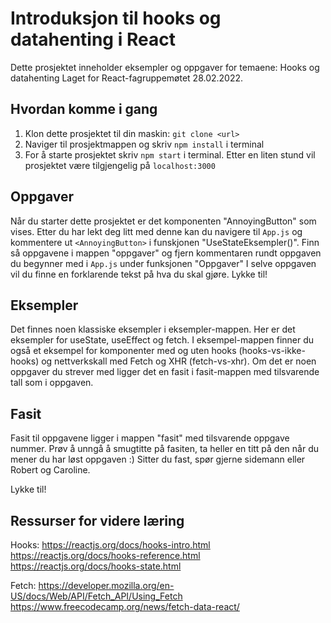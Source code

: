 # Introduksjon til hooks og datahenting i React

Dette prosjektet inneholder eksempler og oppgaver for temaene: Hooks og datahenting
Laget for React-fagruppemøtet 28.02.2022.

## Hvordan komme i gang

1. Klon dette prosjektet til din maskin: `git clone <url>`
2. Naviger til prosjektmappen og skriv `npm install` i terminal
3. For å starte prosjektet skriv `npm start` i terminal. Etter en liten stund vil prosjektet være tilgjengelig på `localhost:3000`

## Oppgaver

Når du starter dette prosjektet er det komponenten "AnnoyingButton" som vises.
Etter du har lekt deg litt med denne kan du navigere til `App.js` og kommentere ut `<AnnoyingButton>` i funskjonen "UseStateEksempler()".
Finn så oppgavene i mappen "oppgaver" og fjern kommentaren rundt oppgaven du begynner med i `App.js` under funksjonen "Oppgaver"
I selve oppgaven vil du finne en forklarende tekst på hva du skal gjøre.
Lykke til!

## Eksempler

Det finnes noen klassiske eksempler i eksempler-mappen. Her er det eksempler for useState, useEffect og fetch. I eksempel-mappen finner du også et eksempel for komponenter med og uten hooks (hooks-vs-ikke-hooks) og nettverkskall med Fetch og XHR (fetch-vs-xhr).
Om det er noen oppgaver du strever med ligger det en fasit i fasit-mappen med tilsvarende tall som i oppgaven.

## Fasit

Fasit til oppgavene ligger i mappen "fasit" med tilsvarende oppgave nummer.
Prøv å unngå å smugtitte på fasiten, ta heller en titt på den når du mener du har løst oppgaven :)
Sitter du fast, spør gjerne sidemann eller Robert og Caroline.

Lykke til!

## Ressurser for videre læring

Hooks:
https://reactjs.org/docs/hooks-intro.html
https://reactjs.org/docs/hooks-reference.html
https://reactjs.org/docs/hooks-state.html

Fetch:
https://developer.mozilla.org/en-US/docs/Web/API/Fetch_API/Using_Fetch
https://www.freecodecamp.org/news/fetch-data-react/
